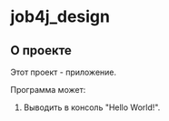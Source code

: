 # job4j_design

## О проекте

Этот проект - приложение.

Программа может:

1. Выводить в консоль "Hello World!".
